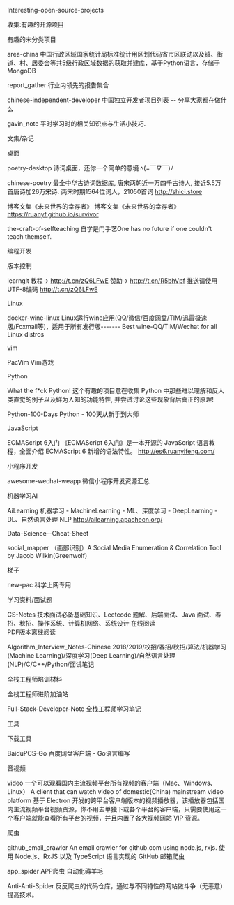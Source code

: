 Interesting-open-source-projects

收集:有趣的开源项目










有趣的未分类项目

area-china
中国行政区域国家统计局标准统计用区划代码省市区联动以及镇、街道、村、居委会等共5级行政区域数据的获取并建库，基于Python语言，存储于MongoDB 



report_gather
行业内领先的报告集合

chinese-independent-developer
中国独立开发者项目列表 -- 分享大家都在做什么

gavin_note
平时学习时的相关知识点与生活小技巧.



文集/杂记

桌面

poetry-desktop 
诗词桌面，还你一个简单的意境 ﾍ(=￣∇￣)ﾉ 

chinese-poetry
最全中华古诗词数据库, 唐宋两朝近一万四千古诗人, 接近5.5万首唐诗加26万宋诗. 两宋时期1564位词人，21050首词
http://shici.store

博客文集《未来世界的幸存者》
博客文集《未来世界的幸存者》 https://ruanyf.github.io/survivor

the-craft-of-selfteaching
自学是门手艺One has no future if one couldn't teach themself. 





编程开发





版本控制

learngit
教程→ http://t.cn/zQ6LFwE 赞助→ http://t.cn/R5bhVpf 推送请使用UTF-8编码 http://t.cn/zQ6LFwE

Linux

docker-wine-linux
Linux运行wine应用(QQ/微信/百度网盘/TIM/迅雷极速版/Foxmail等)，适用于所有发行版------- Best wine-QQ/TIM/Wechat for all Linux distros 

vim

PacVim
Vim游戏 

Python

What the f*ck Python!
这个有趣的项目意在收集 Python 中那些难以理解和反人类直觉的例子以及鲜为人知的功能特性, 并尝试讨论这些现象背后真正的原理!

Python-100-Days
Python - 100天从新手到大师 

JavaScript 

ECMAScript 6入门
《ECMAScript 6入门》是一本开源的 JavaScript 语言教程，全面介绍 ECMAScript 6 新增的语法特性。 http://es6.ruanyifeng.com/

小程序开发

awesome-wechat-weapp
微信小程序开发资源汇总 

机器学习AI

AiLearning
机器学习 - MachineLearning - ML、深度学习 - DeepLearning - DL、自然语言处理 NLP http://ailearning.apachecn.org/

Data-Science--Cheat-Sheet

social_mapper
（面部识别）A Social Media Enumeration & Correlation Tool by Jacob Wilkin(Greenwolf) 



梯子

new-pac
科学上网专用 



学习资料/面试题

CS-Notes
技术面试必备基础知识、Leetcode 题解、后端面试、Java 面试、春招、秋招、操作系统、计算机网络、系统设计 
在线阅读    
PDF版本离线阅读

Algorithm_Interview_Notes-Chinese
2018/2019/校招/春招/秋招/算法/机器学习(Machine Learning)/深度学习(Deep Learning)/自然语言处理(NLP)/C/C++/Python/面试笔记 

全栈工程师培训材料

全栈工程师进阶加油站 

Full-Stack-Developer-Note
全栈工程师学习笔记 

工具



下载工具

BaiduPCS-Go
百度网盘客户端 - Go语言编写 









音视频

video
一个可以观看国内主流视频平台所有视频的客户端（Mac、Windows、Linux） A client that can watch video of domestic(China) mainstream video platform 
基于 Electron 开发的跨平台客户端版本的视频播放器，该播放器包括国内主流视频平台视频资源，你不用去单独下载各个平台的客户端，只需要使用这一个客户端就能查看所有平台的视频，并且内置了各大视频网站 VIP 资源。









爬虫

github_email_crawler
An email crawler for github.com using node.js, rxjs.
使用 Node.js、RxJS 以及 TypeScript 语言实现的 GitHub 邮箱爬虫

app_spider
APP爬虫 自动化薅羊毛

Anti-Anti-Spider
反反爬虫的代码仓库，通过与不同特性的网站做斗争（无恶意）提高技术。
















